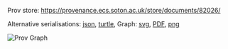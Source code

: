 
Prov store: https://provenance.ecs.soton.ac.uk/store/documents/82026/

Alternative serialisations: [json](https://provenance.ecs.soton.ac.uk/store/documents/82026.json), [turtle](https://provenance.ecs.soton.ac.uk/store/documents/82026.ttl),
Graph: [svg](https://provenance.ecs.soton.ac.uk/store/documents/82026.svg), [PDF](https://provenance.ecs.soton.ac.uk/store/documents/82026.pdf), [png](https://provenance.ecs.soton.ac.uk/store/documents/82026.png)

![Prov Graph](https://provenance.ecs.soton.ac.uk/store/documents/82026.png)

        